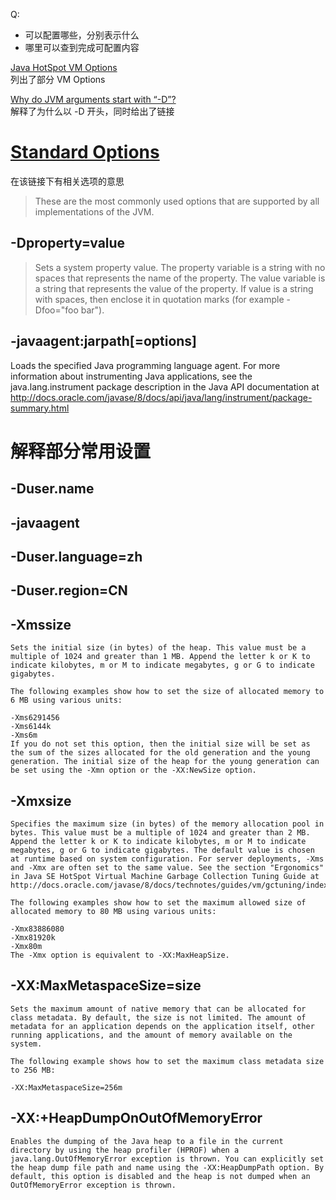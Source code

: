 Q:
* 可以配置哪些，分别表示什么
* 哪里可以查到完成可配置内容

[Java HotSpot VM Options](https://www.oracle.com/technetwork/java/javase/tech/vmoptions-jsp-140102.html)  
列出了部分 VM Options

[Why do JVM arguments start with “-D”?](https://stackoverflow.com/a/44745321)  
解释了为什么以 -D 开头，同时给出了链接

# [Standard Options](https://docs.oracle.com/javase/8/docs/technotes/tools/windows/java.html#BABDJJFI)
在该链接下有相关选项的意思
> These are the most commonly used options that are supported by all implementations of the JVM.

## -Dproperty=value
> Sets a system property value. The property variable is a string with no spaces that represents the name of the property. The value variable is a string that represents the value of the property. If value is a string with spaces, then enclose it in quotation marks (for example -Dfoo="foo bar").

## -javaagent:jarpath[=options]
Loads the specified Java programming language agent. For more information about instrumenting Java applications, see the java.lang.instrument package description in the Java API documentation at http://docs.oracle.com/javase/8/docs/api/java/lang/instrument/package-summary.html



# 解释部分常用设置
## -Duser.name
## -javaagent
## -Duser.language=zh
## -Duser.region=CN

## -Xmssize
    Sets the initial size (in bytes) of the heap. This value must be a multiple of 1024 and greater than 1 MB. Append the letter k or K to indicate kilobytes, m or M to indicate megabytes, g or G to indicate gigabytes.

    The following examples show how to set the size of allocated memory to 6 MB using various units:

    -Xms6291456
    -Xms6144k
    -Xms6m
    If you do not set this option, then the initial size will be set as the sum of the sizes allocated for the old generation and the young generation. The initial size of the heap for the young generation can be set using the -Xmn option or the -XX:NewSize option.

## -Xmxsize
    Specifies the maximum size (in bytes) of the memory allocation pool in bytes. This value must be a multiple of 1024 and greater than 2 MB. Append the letter k or K to indicate kilobytes, m or M to indicate megabytes, g or G to indicate gigabytes. The default value is chosen at runtime based on system configuration. For server deployments, -Xms and -Xmx are often set to the same value. See the section "Ergonomics" in Java SE HotSpot Virtual Machine Garbage Collection Tuning Guide at http://docs.oracle.com/javase/8/docs/technotes/guides/vm/gctuning/index.html.

    The following examples show how to set the maximum allowed size of allocated memory to 80 MB using various units:

    -Xmx83886080
    -Xmx81920k
    -Xmx80m
    The -Xmx option is equivalent to -XX:MaxHeapSize.
## -XX:MaxMetaspaceSize=size
    Sets the maximum amount of native memory that can be allocated for class metadata. By default, the size is not limited. The amount of metadata for an application depends on the application itself, other running applications, and the amount of memory available on the system.

    The following example shows how to set the maximum class metadata size to 256 MB:

    -XX:MaxMetaspaceSize=256m
    
## -XX:+HeapDumpOnOutOfMemoryError
    Enables the dumping of the Java heap to a file in the current directory by using the heap profiler (HPROF) when a java.lang.OutOfMemoryError exception is thrown. You can explicitly set the heap dump file path and name using the -XX:HeapDumpPath option. By default, this option is disabled and the heap is not dumped when an OutOfMemoryError exception is thrown.